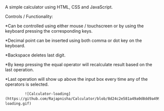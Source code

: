 A simple calculator using HTML, CSS and JavaScript.

Controls / Functionality:

*Can be controlled using either mouse / touchscreen or by using the keyboard pressing the corresponding keys.

*Decimal point can be inserted using both comma or dot key on the keyboard.

*Backspace deletes last digit.

*By keep pressing the equal operator will recalculate result based on the last operation.

*Last operation will show up above the input box every time any of the operators is selected.


             ![Calculator-loading](https://github.com/Rajapnisha/Calculator/blob/8d24c2e581a49a0d8dd9a499631c10759e498c8c/calculator-loading.gif)

